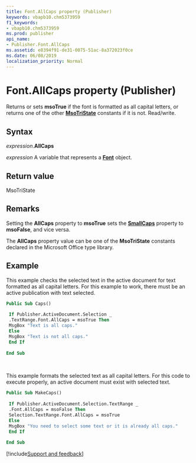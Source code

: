 ```yaml
---
title: Font.AllCaps property (Publisher)
keywords: vbapb10.chm5373959
f1_keywords:
- vbapb10.chm5373959
ms.prod: publisher
api_name:
- Publisher.Font.AllCaps
ms.assetid: e8394f91-de31-0075-51ac-8a372023f0ce
ms.date: 06/08/2019
localization_priority: Normal
---
```



# Font.AllCaps property (Publisher)

Returns or sets **msoTrue** if the font is formatted as all capital letters, or returns one of the other **[MsoTriState](Office.MsoTriState.md)** constants if it is not. Read/write.


## Syntax

_expression_.**AllCaps**

_expression_ A variable that represents a **[Font](Publisher.Font.md)** object.


## Return value

MsoTriState


## Remarks

Setting the **AllCaps** property to **msoTrue** sets the **[SmallCaps](publisher.font.smallcaps.md)** property to **msoFalse**, and vice versa.

The **AllCaps** property value can be one of the **MsoTriState** constants declared in the Microsoft Office type library.


## Example

This example checks the selected text in the active document for text formatted as all capital letters. For this example to work, there must be an active publication with text selected.

```vb
Public Sub Caps() 
 
 If Publisher.ActiveDocument.Selection _ 
 .TextRange.Font.AllCaps = msoTrue Then 
 MsgBox "Text is all caps." 
 Else 
 MsgBox "Text is not all caps." 
 End If 
 
End Sub
```

<br/>

This example formats the selected text as all capital letters. For this code to execute properly, an active document must exist with selected text.

```vb
Public Sub MakeCaps() 
 
 If Publisher.ActiveDocument.Selection.TextRange _ 
 .Font.AllCaps = msoFalse Then 
 Selection.TextRange.Font.AllCaps = msoTrue 
 Else 
 MsgBox "You need to select some text or it is already all caps." 
 End If 
 
End Sub
```

[!include[Support and feedback](~/includes/feedback-boilerplate.md)]